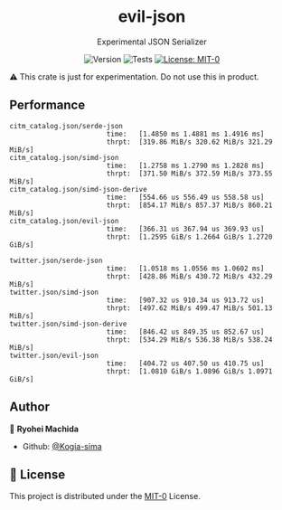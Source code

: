<div align="center">
  <h1>evil-json</h1>
  <p>Experimental JSON Serializer</p>
  <p>
    <img alt="Version" src="https://img.shields.io/badge/version-0.1.0--alpha.0-blue.svg?cacheSeconds=2592000" />
    <img alt="Tests" src="https://github.com/Kogia-sima/evil-json/workflows/Tests/badge.svg" />
    <a href="https://github.com/Kogia-sima/evil-json/blob/master/LICENSE" target="_blank">
      <img alt="License: MIT-0" src="https://img.shields.io/badge/License-MIT--0-yellow.svg" />
    </a>
  </p>
</div>

:warning: This crate is just for experimentation. Do not use this in product.

## Performance

```console
citm_catalog.json/serde-json
                        time:   [1.4850 ms 1.4881 ms 1.4916 ms]
                        thrpt:  [319.86 MiB/s 320.62 MiB/s 321.29 MiB/s]
citm_catalog.json/simd-json
                        time:   [1.2758 ms 1.2790 ms 1.2828 ms]
                        thrpt:  [371.50 MiB/s 372.59 MiB/s 373.55 MiB/s]
citm_catalog.json/simd-json-derive
                        time:   [554.66 us 556.49 us 558.58 us]
                        thrpt:  [854.17 MiB/s 857.37 MiB/s 860.21 MiB/s]
citm_catalog.json/evil-json
                        time:   [366.31 us 367.94 us 369.93 us]
                        thrpt:  [1.2595 GiB/s 1.2664 GiB/s 1.2720 GiB/s]

twitter.json/serde-json
                        time:   [1.0518 ms 1.0556 ms 1.0602 ms]
                        thrpt:  [428.86 MiB/s 430.72 MiB/s 432.29 MiB/s]
twitter.json/simd-json
                        time:   [907.32 us 910.34 us 913.72 us]
                        thrpt:  [497.62 MiB/s 499.47 MiB/s 501.13 MiB/s]
twitter.json/simd-json-derive
                        time:   [846.42 us 849.35 us 852.67 us]
                        thrpt:  [534.29 MiB/s 536.38 MiB/s 538.24 MiB/s]
twitter.json/evil-json
                        time:   [404.72 us 407.50 us 410.75 us]
                        thrpt:  [1.0810 GiB/s 1.0896 GiB/s 1.0971 GiB/s]
```

## Author

👤 **Ryohei Machida**

* Github: [@Kogia-sima](https://github.com/Kogia-sima)

## 📝 License

This project is distributed under the [MIT-0](./LICENSE) License.
